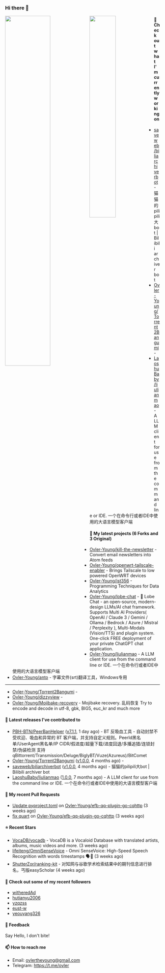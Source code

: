 ### Hi there 👋

<img align="left" width="54%" src="https://github-readme-stats-mauve-one-69.vercel.app/api?username=Ovler-Young&theme=dark&count_private=true&show_icons=true" />
<img align="left" width="41%" src="https://github-readme-stats-mauve-one-69.vercel.app/api/top-langs/?username=Ovler-Young&layout=compact&theme=dark&include_all_commits=true&count_private=true" />

#### 👷 Check out what I'm currently working on

- [saveweb/biliarchiverbot](https://github.com/saveweb/biliarchiverbot) - 猫猫的pilipili大bot | Bilibili archiver bot
- [Ovler-Young/Torrent2Bangumi](https://github.com/Ovler-Young/Torrent2Bangumi) - 
- [LaoshuBaby/liulianmao](https://github.com/LaoshuBaby/liulianmao) - A LLM client for use from the command line or IDE. 一个在命令行或者IDE中使用的大语言模型客户端

#### 🌱 My latest projects (6 Forks and 3 Original)

- [Ovler-Young/kill-the-newsletter](https://github.com/Ovler-Young/kill-the-newsletter) - Convert email newsletters into Atom feeds
- [Ovler-Young/openwrt-tailscale-enabler](https://github.com/Ovler-Young/openwrt-tailscale-enabler) - Brings Tailscale to low powered OpenWRT devices
- [Ovler-Young/ist356](https://github.com/Ovler-Young/ist356) - Programming Techniques for Data Analytics
- [Ovler-Young/lobe-chat](https://github.com/Ovler-Young/lobe-chat) - 🤯 Lobe Chat - an open-source, modern-design LLMs/AI chat framework. Supports Multi AI Providers( OpenAI / Claude 3 / Gemini / Ollama / Bedrock / Azure / Mistral / Perplexity ), Multi-Modals (Vision/TTS) and plugin system. One-click FREE deployment of your private ChatGPT chat application.
- [Ovler-Young/liulianmao](https://github.com/Ovler-Young/liulianmao) - A LLM client for use from the command line or IDE. 一个在命令行或者IDE中使用的大语言模型客户端
- [Ovler-Young/anto](https://github.com/Ovler-Young/anto) - 字幕文件(srt)翻译工具，Windows专用
- ---

- [Ovler-Young/Torrent2Bangumi](https://github.com/Ovler-Young/Torrent2Bangumi) - 
- [Ovler-Young/dizzyview](https://github.com/Ovler-Young/dizzyview) - 
- [Ovler-Young/Mojibake-recovery](https://github.com/Ovler-Young/Mojibake-recovery) - Mojibake recovery. 乱码恢复 Try to encode and decode in utf-8, gbk, BIG5, euc_kr and much more

#### 🔭 Latest releases I've contributed to

- [PBH-BTN/PeerBanHelper](https://github.com/PBH-BTN/PeerBanHelper) ([v7.1.1](https://github.com/PBH-BTN/PeerBanHelper/releases/tag/v7.1.1), 1 day ago) - BT 反吸血工具 - 自动封禁不受欢迎、吸血和异常的 BT 客户端，并支持自定义规则。PeerId黑名单/UserAgent黑名单/IP CIDR/假进度/超量下载/进度回退/多播追猎/连锁封禁/伪装检测 支持 qBittorrent/Transmission/Deluge/BiglyBT/Vuze(Azureus)/BitComet
- [Ovler-Young/Torrent2Bangumi](https://github.com/Ovler-Young/Torrent2Bangumi) ([v1.0.0](https://github.com/Ovler-Young/Torrent2Bangumi/releases/tag/v1.0.0), 4 months ago) - 
- [saveweb/biliarchiverbot](https://github.com/saveweb/biliarchiverbot) ([v1.0.0](https://github.com/saveweb/biliarchiverbot/releases/tag/v1.0.0), 4 months ago) - 猫猫的pilipili大bot | Bilibili archiver bot
- [LaoshuBaby/liulianmao](https://github.com/LaoshuBaby/liulianmao) ([1.0.0](https://github.com/LaoshuBaby/liulianmao/releases/tag/1.0.0), 7 months ago) - A LLM client for use from the command line or IDE. 一个在命令行或者IDE中使用的大语言模型客户端

#### 🔨 My recent Pull Requests

- [Update pyproject.toml](https://github.com/Ovler-Young/efb-qq-plugin-go-cqhttp/pull/2) on [Ovler-Young/efb-qq-plugin-go-cqhttp](https://github.com/Ovler-Young/efb-qq-plugin-go-cqhttp) (3 weeks ago)
- [fix quart](https://github.com/Ovler-Young/efb-qq-plugin-go-cqhttp/pull/1) on [Ovler-Young/efb-qq-plugin-go-cqhttp](https://github.com/Ovler-Young/efb-qq-plugin-go-cqhttp) (3 weeks ago)

#### ⭐ Recent Stars

- [VocaDB/vocadb](https://github.com/VocaDB/vocadb) - VocaDB is a Vocaloid Database with translated artists, albums, music videos and more. (3 weeks ago)
- [lifeiteng/OmniSenseVoice](https://github.com/lifeiteng/OmniSenseVoice) - Omni SenseVoice: High-Speed Speech Recognition with words timestamps 🗣️🎯 (3 weeks ago)
- [ShutterZor/ranking-kit](https://github.com/ShutterZor/ranking-kit) - 对知网与谷歌学术检索结果中的期刊信息进行排名，丐版easyScholar (4 weeks ago)

#### 👯 Check out some of my recent followers

- [witheredAd](https://github.com/witheredAd)
- [hutianyu2006](https://github.com/hutianyu2006)
- [yzqzss](https://github.com/yzqzss)
- [eust-w](https://github.com/eust-w)
- [yeouyang326](https://github.com/yeouyang326)

#### 💬 Feedback

Say Hello, I don't bite!

#### 📫 How to reach me

- Email: ovlertheyoung@gmail.com
- Telegram: https://t.me/ovler
